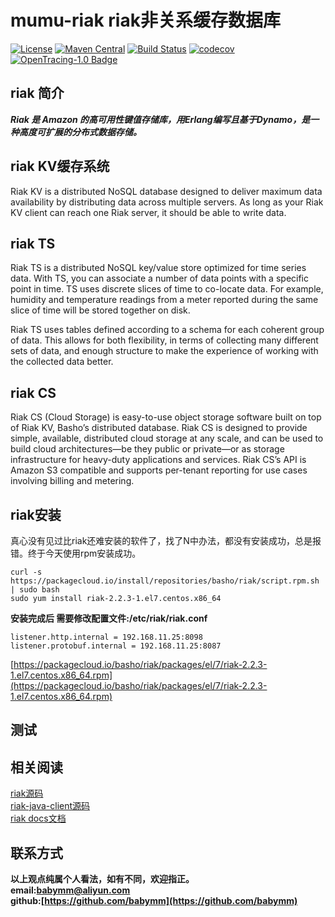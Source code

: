 # mumu-riak riak非关系缓存数据库
[![License](https://img.shields.io/badge/License-Apache%202.0-blue.svg)](https://github.com/mumucache/mumu-riak/blob/master/LICENSE)
[![Maven Central](https://img.shields.io/maven-central/v/com.weibo/motan.svg?label=Maven%20Central)](https://github.com/mumucache/mumu-riak)
[![Build Status](https://travis-ci.org/mumucache/mumu-riak.svg?branch=master)](https://travis-ci.org/mumucache/mumu-riak)
[![codecov](https://codecov.io/gh/mumucache/mumu-riak/branch/master/graph/badge.svg)](https://codecov.io/gh/mumucache/mumu-riak)
[![OpenTracing-1.0 Badge](https://img.shields.io/badge/OpenTracing--1.0-enabled-blue.svg)](http://opentracing.io)

## riak 简介
***Riak 是 Amazon 的高可用性键值存储库，用Erlang编写且基于Dynamo，是一种高度可扩展的分布式数据存储。***
## riak KV缓存系统
Riak KV is a distributed NoSQL database designed to deliver maximum data availability by distributing data across multiple servers. As long as your Riak KV client can reach one Riak server, it should be able to write data.
## riak TS
Riak TS is a distributed NoSQL key/value store optimized for time series data. With TS, you can associate a number of data points with a specific point in time. TS uses discrete slices of time to co-locate data. For example, humidity and temperature readings from a meter reported during the same slice of time will be stored together on disk.

Riak TS uses tables defined according to a schema for each coherent group of data. This allows for both flexibility, in terms of collecting many different sets of data, and enough structure to make the experience of working with the collected data better.
## riak CS
Riak CS (Cloud Storage) is easy-to-use object storage software built on top of Riak KV, Basho’s distributed database. Riak CS is designed to provide simple, available, distributed cloud storage at any scale, and can be used to build cloud architectures—be they public or private—or as storage infrastructure for heavy-duty applications and services. Riak CS’s API is Amazon S3 compatible and supports per-tenant reporting for use cases involving billing and metering.

## riak安装
真心没有见过比riak还难安装的软件了，找了N中办法，都没有安装成功，总是报错。终于今天使用rpm安装成功。
```
curl -s https://packagecloud.io/install/repositories/basho/riak/script.rpm.sh | sudo bash
sudo yum install riak-2.2.3-1.el7.centos.x86_64
```
**安装完成后 需要修改配置文件:/etc/riak/riak.conf**
```
listener.http.internal = 192.168.11.25:8098  
listener.protobuf.internal = 192.168.11.25:8087
```
[https://packagecloud.io/basho/riak/packages/el/7/riak-2.2.3-1.el7.centos.x86_64.rpm](https://packagecloud.io/basho/riak/packages/el/7/riak-2.2.3-1.el7.centos.x86_64.rpm)

## 测试


## 相关阅读  
[riak源码](https://github.com/basho/riak)   
[riak-java-client源码](https://github.com/basho/riak-java-client)    
[riak docs文档](https://www.tiot.jp/riak-docs/)  

## 联系方式
**以上观点纯属个人看法，如有不同，欢迎指正。  
email:<babymm@aliyun.com>  
github:[https://github.com/babymm](https://github.com/babymm)**
